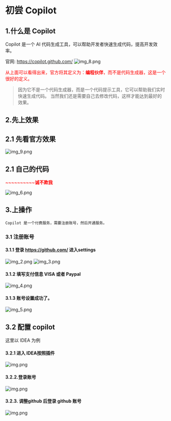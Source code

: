 
# 初尝 Copilot
## 1.什么是 Copilot
Copilot 是一个 AI 代码生成工具，可以帮助开发者快速生成代码，提高开发效率。

官网: https://copilot.github.com/
![img_8.png](img_8.png)

<font color=red> 从上面可以看得出来，官方将其定义为：**编程伙伴**，而不是代码生成器，这是一个很好的定义。</font>
 
>因为它不是一个代码生成器，而是一个代码提示工具，它可以帮助我们实时快速生成代码。
当然我们还是需要自己去修改代码，这样才能达到最好的效果。

## 2.先上效果
## 2.1 先看官方效果
![img_9.png](img_9.png)
## 2.1 自己的代码  
<font color=red >~~~~~~~~~~**诚不欺我**</font>

![img_6.png](img_6.png)


## 3.上操作
    Copilot 是一个付费服务，需要注册账号，然后开通服务。
### 3.1 注册账号
#### 3.1.1 登录 https://github.com/ 进入settings

![img_2.png](img_2.png)
![img_3.png](img_3.png)
#### 3.1.2 填写支付信息 VISA 或者 Paypal
![img_4.png](img_4.png)
#### 3.1.3 账号设置成功了。
![img_5.png](img_5.png)


 
## 3.2 配置 copilot
这里以 IDEA 为例

#### 3.2.1 进入 IDEA按照插件
![img.png](imgs/img.png)
#### 3.2.2.登录账号
![img.png](imgs/img2.png)
#### 3.2.3. 调整github 后登录 github 账号
![img.png](img.png)

